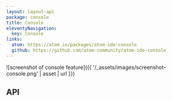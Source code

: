 ```yaml
---
layout: layout-api
package: console
title: Console
eleventyNavigation:
  key: Console
links:
  atom: https://atom.io/packages/atom-ide-console
  github: https://github.com/atom-community/atom-ide-console
---
```


![screenshot of console feature]({{ '/_assets/images/screenshot-console.png' | asset | url }})

## API
